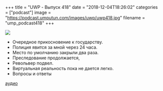 +++
title = "UWP - Выпуск 418"
date = "2018-12-04T18:26:02"
categories = ["podcast"]
image = "https://podcast.umputun.com/images/uwp/uwp418.jpg"
filename = "ump_podcast418"
+++

![](https://podcast.umputun.com/images/uwp/uwp418.jpg)


- Очередное прикосновение к государству.
- Полиция явится за мной через 24 часа.
- Место по умолчанию закрыли два раза.
- Преследование продолжается,
- Револьвер подвел.
- Виртуальная реальность пока не дается легко.
- Вопросы и ответы

[аудио](https://podcast.umputun.com/media/ump_podcast418.mp3)
<audio src="https://podcast.umputun.com/media/ump_podcast418.mp3" preload="none"></audio>
